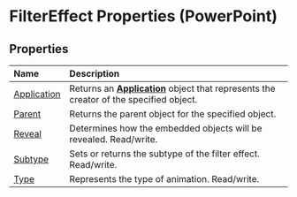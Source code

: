 
# FilterEffect Properties (PowerPoint)

## Properties



|**Name**|**Description**|
|:-----|:-----|
|[Application](b1ef696f-e3b3-7a84-9541-5f89f13bc733.md)|Returns an  **[Application](978c2b99-4271-b953-4283-73b5f3d96f41.md)** object that represents the creator of the specified object.|
|[Parent](24b358a4-beb8-c33f-75b2-e6e6a5a49041.md)|Returns the parent object for the specified object.|
|[Reveal](01aaa4e5-e433-3e19-3f78-d266a1bf2890.md)|Determines how the embedded objects will be revealed. Read/write.|
|[Subtype](1c244c97-9d50-93eb-7abc-5082aafcfb3e.md)| Sets or returns the subtype of the filter effect. Read/write.|
|[Type](c1c96a3e-8755-dd68-a45b-b046de000225.md)|Represents the type of animation. Read/write.|
